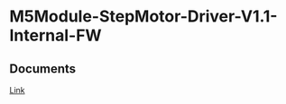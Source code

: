 # M5Module-StepMotor-Driver-V1.1-Internal-FW

## Documents

[Link](https://docs.m5stack.com/en/module/Stepmotor%20Driver%20Module13.2%20v1.1)
